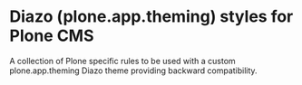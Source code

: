 Diazo (plone.app.theming) styles for Plone CMS
==============================================

A collection of Plone specific rules to be used with a custom plone.app.theming Diazo theme providing backward compatibility.
